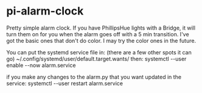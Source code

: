# pi-alarm-clock

Pretty simple alarm clock.
If you have PhillipsHue lights with a Bridge, it will turn them on for you when the alarm goes off with a 5 min transition.
I've got the basic ones that don't do color. I may try the color ones in the future.

You can put the systemd service file in: (there are a few other spots it can go)
~/.config/systemd/user/default.target.wants/
then:
systemctl --user enable --now alarm.service

if you make any changes to the alarm.py that you want updated in the service:
systemctl --user restart alarm.service
